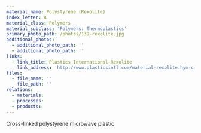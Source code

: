 ```yaml
---
material_name: Polystyrene (Rexolite)
index_letter: R
material_class: Polymers
material_subclass: 'Polymers: Thermoplastics'
primary_photo_path: /photos/139-rexolite.jpg
additional_photos:
  - additional_photo_path: ''
  - additional_photo_path: ''
links:
  - link_title: Plastics International-Rexolite
    link_address: 'http://www.plasticsintl.com/material-rexolite.hym-c-83_30-l-en.html'
files:
  - file_name: ''
    file_path: ''
relations:
  - materials:
  - processes:
  - products:
---
```


Cross-linked polystyrene microwave plastic
